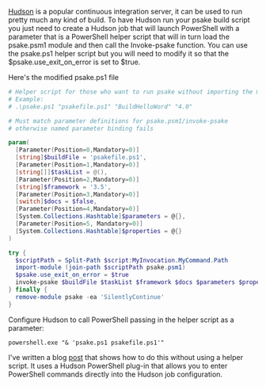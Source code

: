 [Hudson](http://hudson-ci.org/) is a popular continuous integration server, it can be used to run pretty much any kind of build.  To have Hudson run your psake build script you just need to create a Hudson job that will launch PowerShell with a parameter that is a PowerShell helper script that will in turn load the psake.psm1 module and then call the Invoke-psake function.  You can use the psake.ps1 helper script but you will need to modify it so that the $psake.use_exit_on_error is set to $true.

Here's the modified psake.ps1 file

```powershell
# Helper script for those who want to run psake without importing the module.
# Example:
# .\psake.ps1 "psakefile.ps1" "BuildHelloWord" "4.0" 

# Must match parameter definitions for psake.psm1/invoke-psake 
# otherwise named parameter binding fails

param(
  [Parameter(Position=0,Mandatory=0)]
  [string]$buildFile = 'psakefile.ps1',
  [Parameter(Position=1,Mandatory=0)]
  [string[]]$taskList = @(),
  [Parameter(Position=2,Mandatory=0)]
  [string]$framework = '3.5',
  [Parameter(Position=3,Mandatory=0)]
  [switch]$docs = $false,
  [Parameter(Position=4,Mandatory=0)]
  [System.Collections.Hashtable]$parameters = @{},
  [Parameter(Position=5, Mandatory=0)]
  [System.Collections.Hashtable]$properties = @{}
)

try {
  $scriptPath = Split-Path $script:MyInvocation.MyCommand.Path
  import-module (join-path $scriptPath psake.psm1)
  $psake.use_exit_on_error = $true
  invoke-psake $buildFile $taskList $framework $docs $parameters $properties
} finally {
  remove-module psake -ea 'SilentlyContinue'
}
```

Configure Hudson to call PowerShell passing in the helper script as a parameter:

```
powershell.exe "& 'psake.ps1 psakefile.ps1'"
```

I've written a blog [post](http://matosjorge.spaces.live.com/blog/cns!2E0DA1D30B684DA8!710.entry) that shows how to do this without using a helper script.  It uses a Hudson PowerShell plug-in that allows you to enter PowerShell commands directly into the Hudson job configuration.
